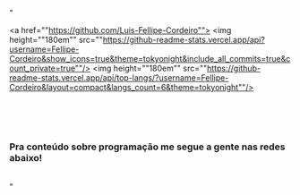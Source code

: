 "<div>
   <a href=""https://github.com/Luis-Fellipe-Cordeiro"">
   <img height=""180em"" src=""https://github-readme-stats.vercel.app/api?username=Fellipe-Cordeiro&show_icons=true&theme=tokyonight&include_all_commits=true&count_private=true""/>
   <img height=""180em"" src=""https://github-readme-stats.vercel.app/api/top-langs/?username=Fellipe-Cordeiro&layout=compact&langs_count=6&theme=tokyonight""/>
</div>
    
<div style=""display: inline_block""><br>
  <img align=""center"" alt=""Js"" height=""30"" width=""40"" src=""https://raw.githubusercontent.com/devicons/devicon/master/icons/javascript/javascript-plain.svg"">
  <img align=""center"" alt=""HTML"" height=""30"" width=""40"" src=""https://raw.githubusercontent.com/devicons/devicon/master/icons/html5/html5-original.svg"">
  <img align=""center"" alt=""CSS"" height=""30"" width=""40"" src=""https://raw.githubusercontent.com/devicons/devicon/master/icons/css3/css3-original.svg"">
</div>
 
<br>
 
### Pra conteúdo sobre programação me segue a gente nas redes abaixo!
 
<div> 
  <a href=""https://www.youtube.com/Fellipe-Cordeiro"" target=""_blank""><img src=""https://img.shields.io/badge/YouTube-FF0000?style=for-the-badge&logo=youtube&logoColor=white"" target=""_blank""></a>
  <a href=""https://instagram.com/Fellipe-Cordeiro"" target=""_blank""><img src=""https://img.shields.io/badge/-Instagram-%23E4405F?style=for-the-badge&logo=instagram&logoColor=white"" target=""_blank""></a>
 <a href=""https://discord.gg/5DVhGKVf4h"" target=""_blank""><img src=""https://img.shields.io/badge/Discord-7289DA?style=for-the-badge&logo=discord&logoColor=white"" target=""_blank""></a> 
  <a href = ""mailto:gemeos@devemdobro.com""><img src=""https://img.shields.io/badge/-Gmail-%23333?style=for-the-badge&logo=gmail&logoColor=white"" target=""_blank""></a>
  <a href=""https://www.linkedin.com/in/ricardohdias"" target=""_blank""><img src=""https://img.shields.io/badge/-LinkedIn-%230077B5?style=for-the-badge&logo=linkedin&logoColor=white"" target=""_blank""></a>
</div>"
